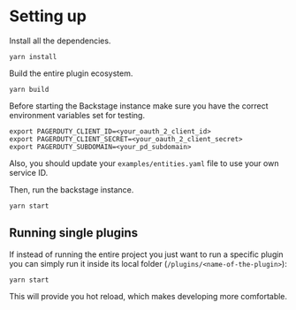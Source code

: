 # Setting up

Install all the dependencies.
```shell
yarn install
```

Build the entire plugin ecosystem.
```shell
yarn build
```

Before starting the Backstage instance make sure you have the correct environment variables set for testing.

```shell
export PAGERDUTY_CLIENT_ID=<your_oauth_2_client_id>
export PAGERDUTY_CLIENT_SECRET=<your_oauth_2_client_secret>
export PAGERDUTY_SUBDOMAIN=<your_pd_subdomain>
```

Also, you should update your `examples/entities.yaml` file to use your own service ID.

Then, run the backstage instance.
```shell
yarn start
```

## Running single plugins

If instead of running the entire project you just want to run a specific plugin you can simply run it inside its local folder (`/plugins/<name-of-the-plugin>`):
```shell
yarn start
```

This will provide you hot reload, which makes developing more comfortable.